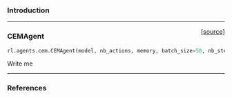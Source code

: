 ### Introduction

---

<span style="float:right;">[[source]](https://github.com/matthiasplappert/keras-rl/blob/master/rl/agents/cem.py#L12)</span>
### CEMAgent

```python
rl.agents.cem.CEMAgent(model, nb_actions, memory, batch_size=50, nb_steps_warmup=1000, train_interval=50, elite_frac=0.05, memory_interval=1, theta_init=None, noise_decay_const=0.0, noise_ampl=0.0)
```

Write me


---

### References
